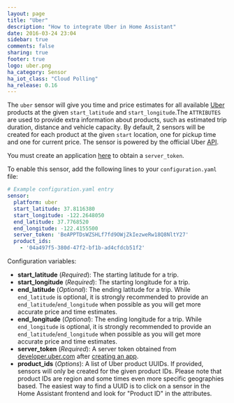 ```yaml
---
layout: page
title: "Uber"
description: "How to integrate Uber in Home Assistant"
date: 2016-03-24 23:04
sidebar: true
comments: false
sharing: true
footer: true
logo: uber.png
ha_category: Sensor
ha_iot_class: "Cloud Polling"
ha_release: 0.16
---
```



The `uber` sensor will give you time and price estimates for all available [Uber](https://uber.com) products at the given `start_latitude` and `start_longitude`.The `ATTRIBUTES` are used to provide extra information about products, such as estimated trip duration, distance and vehicle capacity. By default, 2 sensors will be created for each product at the given `start` location, one for pickup time and one for current price. The sensor is powered by the official Uber [API](https://developer.uber.com/).


You must create an application [here](https://developer.uber.com/dashboard/create) to obtain a `server_token`.

To enable this sensor, add the following lines to your `configuration.yaml` file:

```yaml
# Example configuration.yaml entry
sensor:
  platform: uber
  start_latitude: 37.8116380
  start_longitude: -122.2648050
  end_latitude: 37.7768520
  end_longitude: -122.4155500
  server_token: 'BeAPPTDsWZSHLf7fd9OWjZkIezweRw18Q8NltY27'
  product_ids:
    - '04a497f5-380d-47f2-bf1b-ad4cfdcb51f2'
```

Configuration variables:

- **start_latitude** (*Required*): The starting latitude for a trip.
- **start_longitude** (*Required*): The starting longitude for a trip.
- **end_latitude** (*Optional*): The ending latitude for a trip. While `end_latitude` is optional, it is strongly recommended to provide an `end_latitude`/`end_longitude` when possible as you will get more accurate price and time estimates.
- **end_longitude** (*Optional*): The ending longitude for a trip. While `end_longitude` is optional, it is strongly recommended to provide an `end_latitude`/`end_longitude` when possible as you will get more accurate price and time estimates.
- **server_token** (*Required*): A server token obtained from [developer.uber.com](https://developer.uber.com) after [creating an app](https://developer.uber.com/dashboard/create).
- **product_ids** (*Options*): A list of Uber product UUIDs. If provided, sensors will only be created for the given product IDs. Please note that product IDs are region and some times even more specific geographies based. The easiest way to find a UUID is to click on a sensor in the Home Assistant frontend and look for "Product ID" in the attributes.
